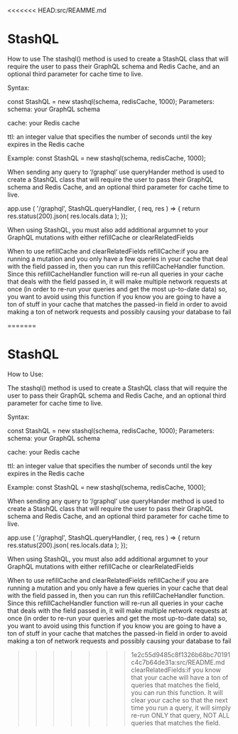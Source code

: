 <<<<<<< HEAD:src/REAMME.md
# StashQL


How to use
The stashql() method is used to create a StashQL class that will require the user to pass their GraphQL schema and Redis Cache, and an optional third parameter for cache time to live.

Syntax:

const StashQL = new stashql(schema, redisCache, 1000);
Parameters:
schema: your GraphQL schema

cache: your Redis cache

ttl: an integer value that specifies the number of seconds until the key expires in the Redis cache

Example:
const StashQL = new stashql(schema, redisCache, 1000);

When sending any query to ‘/graphql’ use queryHander method is used to create a StashQL class that will require the user to pass their GraphQL schema and Redis Cache, and an optional third parameter for cache time to live.

app.use ( '/graphql', StashQL.queryHandler, ( req, res ) => {
        return res.status(200).json( res.locals.data );
    });

When using StashQL, you must also add additional argumnet to your GraphQL mutations with either refillCache or clearRelatedFields

When to use refillCache and clearRelatedFields
refillCache:if you are running a mutation and you only have a few queries in your cache that deal with the field passed in, then you can run this refillCacheHandler function. Since this refillCacheHandler function will re-run all queries in your cache that deals with the field passed in, it will make multiple network requests at once (in order to re-run your queries and get the most up-to-date data) so, you want to avoid using this function if you know you are going to have a ton of stuff in your cache that matches the passed-in field in order to avoid making a ton of network requests and possibly causing your database to fail

=======
# StashQL


How to Use:

The stashql() method is used to create a StashQL class that will require the user to pass their GraphQL schema and Redis Cache, and an optional third parameter for cache time to live.

Syntax:

const StashQL = new stashql(schema, redisCache, 1000);
Parameters:
schema: your GraphQL schema

cache: your Redis cache

ttl: an integer value that specifies the number of seconds until the key expires in the Redis cache

Example:
const StashQL = new stashql(schema, redisCache, 1000);

When sending any query to ‘/graphql’ use queryHander method is used to create a StashQL class that will require the user to pass their GraphQL schema and Redis Cache, and an optional third parameter for cache time to live.

app.use ( '/graphql', StashQL.queryHandler, ( req, res ) => {
        return res.status(200).json( res.locals.data );
    });

When using StashQL, you must also add additional argumnet to your GraphQL mutations with either refillCache or clearRelatedFields

When to use refillCache and clearRelatedFields
refillCache:if you are running a mutation and you only have a few queries in your cache that deal with the field passed in, then you can run this refillCacheHandler function. Since this refillCacheHandler function will re-run all queries in your cache that deals with the field passed in, it will make multiple network requests at once (in order to re-run your queries and get the most up-to-date data) so, you want to avoid using this function if you know you are going to have a ton of stuff in your cache that matches the passed-in field in order to avoid making a ton of network requests and possibly causing your database to fail

>>>>>>> 1e2c55d9485c8f1326b68bc70191c4c7b64de31a:src/README.md
clearRelatedFields:if you know that your cache will have a ton of queries that matches the field, you can run this function. It will clear your cache so that the next time you run a query, it will simply re-run ONLY that query, NOT ALL queries that matches the field.
